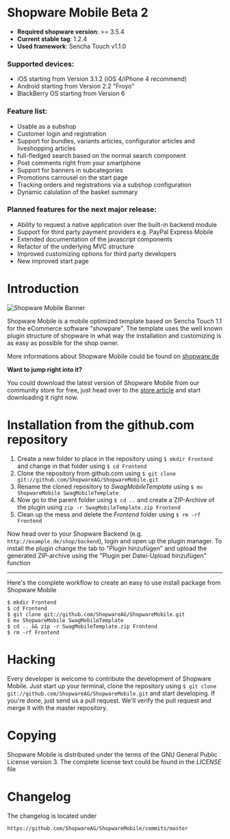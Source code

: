 # Shopware Mobile Beta 2

- **Required shopware version**: >= 3.5.4
- **Current stable tag**: 1.2.4
- **Used framework**: Sencha Touch v1.1.0

### Supported devices:

* iOS starting from Version 3.1.2 (iOS 4/iPhone 4 recommend)
* Android starting from Version 2.2 "Froyo"
* BlackBerry OS starting from Version 6

### Feature list:

* Usable as a subshop
* Customer login and registration
* Support for bundles, variants articles, configurator articles and liveshopping articles
* full-fledged search based on the normal search component
* Post comments right from your smartphone
* Support for banners in subcategories
* Promotions carrousel on the start page
* Tracking orders and registrations via a subshop configuration
* Dynamic calulation of the basket summary

### Planned features for the next major release:

* Ability to request a native application over the built-in backend module
* Support for third party payment providers e.g. PayPal Express Mobile
* Extended documentation of the javascript components
* Refactor of the underlying MVC structure
* Improved customizing options for third party developers
* New improved start page

# Introduction

![Shopware Mobile Banner](http://wiki.shopware.de/images/articles/f3cd41215e9f495a07e18194567dc910.jpg)

Shopware Mobile is a mobile optimized template based on Sencha Touch 1.1 for the eCommerce software "showpare". The template
uses the well known plugin structure of shopware in what way the installation and customizing is as easy as possible for
the shop owner.

More informations about Shopware Mobile could be found on [shopware.de](http://www.shopware.de/die-shopsoftware/Shopware-Mobile/, "Shopware Mobile on shopware.de")

**Want to jump right into it?**

You could download the latest version of Shopware Mobile from our community store for free, just head over to the [store article](http://store.shopware.de/template-design/shopware-mobile-beta)
and start downloading it right now.


# Installation from the github.com repository

1. Create a new folder to place in the repository using `$ mkdir Frontend` and change in that folder using `$ cd Frontend`
2. Clone the repository from github.com using `$ git clone git://github.com/ShopwareAG/ShopwareMobile.git`
3. Rename the cloned repository to *SwagMobileTemplate* using `$ mv ShopwareMobile SwagMobileTemplate`
4. Now go to the parent folder using `$ cd ..` and create a ZIP-Archive of the plugin using `zip -r SwagMobileTemplate.zip Frontend`
5. Clean up the mess and delete the *Frontend* folder using `$ rm -rf Frontend`

Now head over to your Shopware Backend (e.g. `http://example.de/shop/backend`), login and open up the plugin manager. To install the plugin change the tab to "Plugin hinzuf&uuml;gen" and upload the generated ZIP-archive using the "Plugin per Datei-Upload hinzuf&uuml;gen" function

---

Here's the complete workflow to create an easy to use install package from Shopware Mobile

	$ mkdir Frontend
	$ cd Frontend
	$ git clone git://github.com/ShopwareAG/ShopwareMobile.git
	$ mv ShopwareMobile SwagMobileTemplate
	$ cd .. && zip -r SwagMobileTemplate.zip Frontend
	$ rm -rf Frontend
    
# Hacking

Every developer is welcome to contribute the development of Shopware Mobile. Just start up your terminal, clone the repository using `$ git clone git://github.com/ShopwareAG/ShopwareMobile.git` and start developing.
If you're done, just send us a pull request. We'll verify the pull request and merge it with the master repository.

# Copying

Shopware Mobile is distributed under the terms of the GNU General Public License version 3. The complete license text could be found in the *LICENSE* file

# Changelog

The changelog is located under

`https://github.com/ShopwareAG/ShopwareMobile/commits/master`